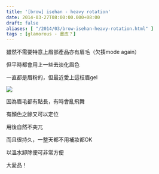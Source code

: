```yaml
---
title: '[brow] isehan - heavy rotation'
date: 2014-03-27T08:00:00.000+08:00
draft: false
aliases: [ "/2014/03/brow-isehan-heavy-rotation.html" ]
tags : [glamorous - 畫皮？]
---
```


雖然不需要特意上眉部產品亦有眉毛（欠揍mode again）  

但平時都會用上一些去淡化眉色

一直都是眉粉的，但最近愛上這枝眉gel

[![](https://3.bp.blogspot.com/-BOJ8zrbt95I/XDCx7Td8DyI/AAAAAAAAEQc/d3zVQ1sITM44j28q21f8nqax7-PSPq1gACLcBGAs/s640/69.jpg)](https://3.bp.blogspot.com/-BOJ8zrbt95I/XDCx7Td8DyI/AAAAAAAAEQc/d3zVQ1sITM44j28q21f8nqax7-PSPq1gACLcBGAs/s1600/69.jpg)

因為眉毛都有點長，有時會亂飛舞

有顏色之餘又可以定位

用後自然不突兀

而且很持久，一整天都不用補妝都OK

以溫水卸除便可非常方便

  

大愛品！